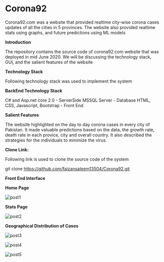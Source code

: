 # Corona92

Corona92.com was a website that provided realtime city-wise corona cases updates of all the cities in 5 provinces. The website also provided realtime stats using graphs, and future predictions using ML models

**Introduction**

The repository contains the source code of corona92.com website that was deployed in mid June 2020. We will be discussing the technology stack, GUI, and the salient features of the website

**Technology Stack**

Following technology stack was used to implement the system

**BackEnd Technology Stack**

C# and Asp.net core 2.0 - ServerSide
MSSQL Server - Database
HTML, CSS,  Javascript, Bootstrap - Front End

**Salient Features**

The website highlighted on the day to day corona cases in every city of Pakistan. It made valuable predictions based on the data, the growth rate, death rate in each provice, city and overall country. It also described the strategies for the individuals to minimize the virus. 

**Clone Link:**

Following link is used to clone the source code of the system

git clone https://github.com/faizansaleem13504/Corona92.git

**Front End Interface**

**Home Page**

![post1](https://user-images.githubusercontent.com/50497270/122135113-534e8c80-ce59-11eb-8320-ec54a4fa37b6.PNG)

**Stats Page**

![post2](https://user-images.githubusercontent.com/50497270/122135125-56e21380-ce59-11eb-9380-f0925dcd52f1.PNG)

**Geographical Distribution of Cases**

![post3](https://user-images.githubusercontent.com/50497270/122135131-58abd700-ce59-11eb-888a-e75f449f2994.PNG)

![post4](https://user-images.githubusercontent.com/50497270/122135136-5b0e3100-ce59-11eb-841d-71cd729ed6e7.PNG)

![post5](https://user-images.githubusercontent.com/50497270/122135141-5c3f5e00-ce59-11eb-8d47-96284a334a2a.PNG)
